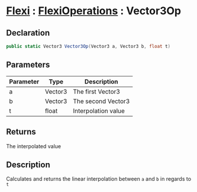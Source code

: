 # [Flexi](../Docs.md) : [FlexiOperations](FlexiOperations.md) : Vector3Op
## Declaration
```cs
public static Vector3 Vector3Op(Vector3 a, Vector3 b, float t)
```

## Parameters
| Parameter | Type | Description |
| - | - | - |
| a | Vector3 | The first Vector3 |
| b | Vector3 | The second Vector3 |
| t | float | Interpolation value |

## Returns
The interpolated value

## Description
Calculates and returns the linear interpolation between `a` and `b` in regards to `t`
